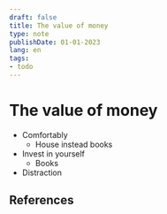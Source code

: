 ```yaml
---
draft: false
title: The value of money
type: note
publishDate: 01-01-2023
lang: en
tags:
- todo
---
```


# The value of money


- Comfortably 
	- House instead books
- Invest in yourself
	- Books
- Distraction

## References
